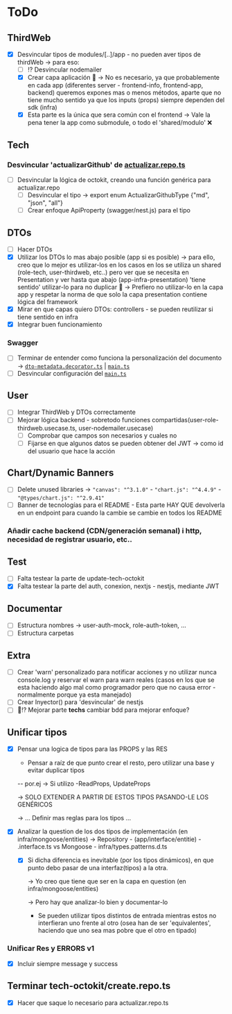 # ToDo
## ThirdWeb
- [x] Desvincular tipos de modules/[..]/app - no pueden aver tipos de thirdWeb -> para eso:
  - [ ] ⁉️ Desvincular nodemailer
  - [x] Crear capa aplicación 🤔 -> No es necesario, ya que probablemente en cada app (diferentes server - frontend-info, frontend-app, backend) queremos expones mas o menos métodos, aparte que no tiene mucho sentido ya que los inputs (props) siempre dependen del sdk (infra)
  - [x] Esta parte es la única que sera común con el frontend ->  Vale la pena tener la app como submodule, o todo el 'shared/modulo' ❌
## Tech
### Desvincular 'actualizarGithub' de [actualizar.repo.ts](../src/modules/tech/infrastructure/tech-octokit/actualizar.repo.ts)
- [ ] Desvincular la lógica de octokit, creando una función genérica para actualizar.repo
  - [ ] Desvincular el tipo -> export enum ActualizarGithubType {"md", "json", "all"}
  - [ ] Crear enfoque ApiProperty (swagger/nest.js) para el tipo

## DTOs
- [ ] Hacer DTOs
- [x] Utilizar los DTOs lo mas abajo posible (app si es posible) -> para ello, creo que lo mejor es utilizar-los en los casos en los se utiliza un shared (role-tech, user-thirdweb, etc..) pero ver que se necesita en Presentation y ver hasta que abajo (app-infra-presentation) 'tiene sentido' utilizar-lo para no duplicar 🤔 -> Prefiero no utilizar-lo en la capa app y respetar la norma de que solo la capa presentation contiene lógica del framework
- [x] Mirar en que capas quiero DTOs: controllers - se pueden reutilizar si tiene sentido en infra
- [x] Integrar buen funcionamiento
### Swagger
- [ ] Terminar de entender como funciona la personalización del documento -> [`dto-metadata.decorator.ts`](../src/shareds/swagger/dto-metadata.decorator.ts) | [`main.ts`](../src/main.ts)
- [ ] Desvincular configuración del [`main.ts`](../src/main.ts) 
## User
- [ ] Integrar ThirdWeb y DTOs correctamente
- [ ] Mejorar lógica backend - sobretodo funciones compartidas(user-role-thirdweb.usecase.ts, user-nodemailer.usecase)
  - [ ] Comprobar que campos son necesarios y cuales no
  - [ ] Fijarse en que algunos datos se pueden obtener del JWT -> como id del usuario que hace la acción
## Chart/Dynamic Banners
- [ ] Delete unused libraries -> `"canvas": "^3.1.0"` - `"chart.js": "^4.4.9"` - `"@types/chart.js": "^2.9.41"`
- [ ] Banner de tecnologías para el README - Esta parte HAY QUE devolverla en un endpoint para cuando la cambie se cambie en todos los README
### Añadir cache backend (CDN/generación semanal) i http, necesidad de registrar usuario, etc..
## Test
- [ ] Falta testear la parte de update-tech-octokit
- [x] Falta testear la parte del auth, conexion, nextjs - nestjs, mediante JWT
## Documentar
- [ ] Estructura nombres -> user-auth-mock, role-auth-token, ...
- [ ] Estructura carpetas
## Extra
- [ ] Crear 'warn' personalizado para notificar acciones y no utilizar nunca console.log y reservar el warn para warn reales (casos en los que se esta haciendo algo mal como programador pero que no causa error - normalmente porque ya esta manejado)
- [ ] Crear Inyector() para 'desvincular' de nestjs
- [ ] 🤔⁉️ Mejorar parte **techs** cambiar bdd para mejorar enfoque?
## Unificar tipos
- [x] Pensar una logica de tipos para las PROPS y las RES
    - Pensar a raíz de que punto crear el resto, pero utilizar una base y evitar duplicar tipos 

    -- por.ej -> Si utilizo -ReadProps, UpdateProps

    -> SOLO EXTENDER A PARTIR DE ESTOS TIPOS PASANDO-LE LOS GENÉRICOS
     
    -> ... Definir mas reglas para los tipos ...
- [x] Analizar la question de los dos tipos de implementación (en infra/mongoose/entities) -> <Entitie>Repository - (app/interface/entitie) - <entite>.interface.ts vs Mongoose<Pattern> - infra/types.patterns.d.ts
    - [x] Si dicha diferencia es inevitable (por los tipos dinámicos), en que punto debo pasar de una interfaz(tipos) a la otra.
        
        -> Yo creo que tiene que ser en la capa en question (en infra/mongoose/entities)
        
        -> Pero hay que analizar-lo bien y documentar-lo

        - Se pueden utilizar tipos distintos de entrada mientras estos no interfieran uno frente al otro (osea han de ser 'equivalentes', haciendo que uno sea mas pobre que el otro en tipado)
### Unificar Res y ERRORS v1 
- [x] Incluir siempre message y success

## Terminar tech-octokit/create.repo.ts
- [x] Hacer que saque lo necesario para actualizar.repo.ts


